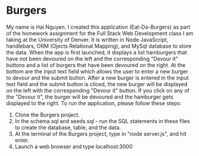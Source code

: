 # Burgers

My name is Hai Nguyen. I created this application (Eat-Da-Burgers) as part of the homework assignment for the Full Stack Web Development class I am taking at the University of Denver. It is written in Node JavaScript, handlebars, ORM (Ojects Relational Mapping), and MySql database to store the data. When the app is first launched, it displays a list hamburgers that have not been devoured on the left and the corresponding "Devour it" buttons and a list of burgers that have been devoured on the right. At the bottom are the input text field which allows the user to enter a new burger to devour and the submit button. After a new burger is entered in the input text field and the submit button is cliced, the new burger will be displayed on the left with the corresponding "Devour it" button. If you click on any of the "Devour it", the burger will be devoured and the hamburger gets displayed to the right. To run the application, please follow these steps:
1. Clone the Burgers project.
2. In the schema.sql and seeds.sql - run the SQL statements in these files to create the database, table, and the data.
3. At the terminal of the Burgers project, type in "node server.js", and hit enter.
4. Launch a web browser and type localhost:3000
